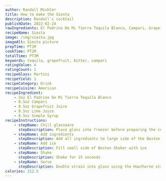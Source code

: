 ```yaml
---
author: Randall Mishler
title: How to make the Siesta
description: Randall's cocktail
publishDate: 2022-02-24
rawIngredients: El Padrino De Mi Tierra Tequila Blanco, Campari, Grapefruit Juice, Lime Juice, Simple Syrup
recipeName: Siesta
image: /img/siesta.jpg
imageAlt: Siesta picture
prepTime: PT1M
cookTime: PT2M
totalTime: PT3M
keywords: tequila, grapefruit, bitter, campari
ratingValue: 4
ratingCount: 1
recipeGlass: Martini
recipeYield: 1
recipeCategory: Drink
recipeCuisine: American
recipeIngredient:
    - 2oz El Padrino De Mi Tierra Tequila Blanco
    - 0.5oz Campari
    - 0.5oz Grapefruit Juice
    - 0.5oz Lime Juice
    - 0.5oz Simple Syrup
recipeInstructions:
    - stepName: Chill glassware
      stepDescription: Place glass into freezer before preparing the cocktail 
    - stepName: Add ingredients
      stepDescription: Add all ingredients to large side of the Boston Shaker
    - stepName: Add ice
      stepDescription: Fill small side of Boston Shaker with ice
    - stepName: Shake
      stepDescription: Shake for 15 seconds
    - stepName: Serve
      stepDescription: Double strain into glass using the Hawthorne strainer and fine mesh strainer
calories: 212.5
---
```

